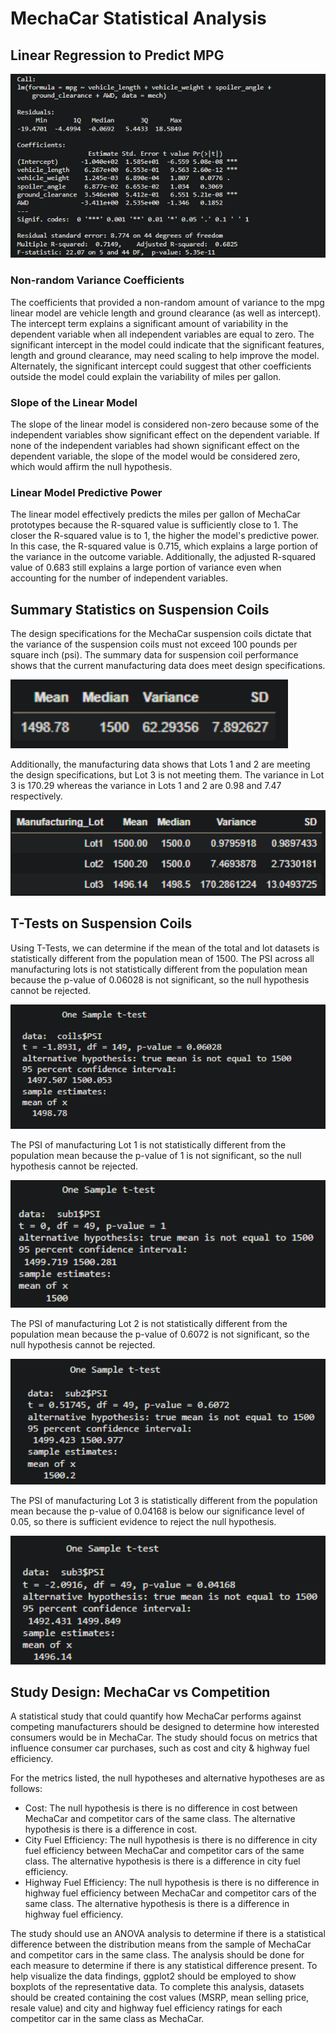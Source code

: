 # MechaCar Statistical Analysis

## Linear Regression to Predict MPG

![](https://raw.githubusercontent.com/CarlS2rt/MechaCar_Statistical_Analysis/main/image-20220403123528447.png)

### Non-random Variance Coefficients

The coefficients that provided a non-random amount of variance to the mpg linear model are vehicle length and ground clearance (as well as intercept). The intercept term explains a significant amount of variability in the dependent variable when all independent variables are equal to zero. The significant intercept in the model could indicate that the significant features, length and ground clearance, may need scaling to help improve the model. Alternately, the significant intercept could suggest that other coefficients outside the model could explain the variability of miles per gallon.

### Slope of the Linear Model

The slope of the linear model is considered non-zero because some of the independent variables show significant effect on the dependent variable. If none of the independent variables had shown significant effect on the dependent variable, the slope of the model would be considered zero, which would affirm the null hypothesis. 

### Linear Model Predictive Power

The linear model effectively predicts the miles per gallon of MechaCar prototypes because the R-squared value is sufficiently close to 1. The closer the R-squared value is to 1, the higher the model's predictive power. In this case, the R-squared value is 0.715, which explains a large portion of the variance in the outcome variable. Additionally, the adjusted R-squared value of 0.683 still explains a large portion of variance even when accounting for the number of independent variables. 

## Summary Statistics on Suspension Coils

The design specifications for the MechaCar suspension coils dictate that the variance of the suspension coils must not exceed 100 pounds per square inch (psi). The summary data for suspension coil performance shows that the current manufacturing data does meet design specifications. 

<img src="https://raw.githubusercontent.com/CarlS2rt/MechaCar_Statistical_Analysis/main/image-20220403134654421.png" style="zoom:200%;" />

Additionally, the manufacturing data shows that Lots 1 and 2 are meeting the design specifications, but Lot 3 is not meeting them. The variance in Lot 3 is 170.29 whereas the variance in Lots 1 and 2 are 0.98 and 7.47 respectively.  

<img src="https://raw.githubusercontent.com/CarlS2rt/MechaCar_Statistical_Analysis/main/image-20220403135114952.png" style="zoom:150%;" />

## T-Tests on Suspension Coils

Using T-Tests, we can determine if the mean of the total and lot datasets is statistically different from the population mean of 1500. The PSI across all manufacturing lots is not statistically different from the population mean because the p-value of 0.06028 is not significant, so the null hypothesis cannot be rejected. 

<img src="https://raw.githubusercontent.com/CarlS2rt/MechaCar_Statistical_Analysis/main/image-20220403141844146.png" style="zoom:150%;" />

The PSI of manufacturing Lot 1 is not statistically different from the population mean because the p-value of 1 is not significant, so the null hypothesis cannot be rejected. 

<img src="https://raw.githubusercontent.com/CarlS2rt/MechaCar_Statistical_Analysis/main/image-20220403142100833.png" style="zoom:150%;" />

The PSI of manufacturing Lot 2 is not statistically different from the population mean because the p-value of 0.6072 is not significant, so the null hypothesis cannot be rejected. 

<img src="https://raw.githubusercontent.com/CarlS2rt/MechaCar_Statistical_Analysis/main/image-20220403142210123.png" style="zoom:150%;" />

The PSI of manufacturing Lot 3 is statistically different from the population mean because the p-value of 0.04168 is below our significance level of 0.05, so there is sufficient evidence to reject the null hypothesis. 

<img src="https://raw.githubusercontent.com/CarlS2rt/MechaCar_Statistical_Analysis/main/image-20220403142504697.png" style="zoom:150%;" />

## Study Design: MechaCar vs Competition

A statistical study that could quantify how MechaCar performs against competing manufacturers should be designed to determine how interested consumers would be in MechaCar. The study should focus on metrics that influence consumer car purchases, such as cost and city & highway fuel efficiency. 

For the metrics listed, the null hypotheses and alternative hypotheses are as follows:

- Cost: The null hypothesis is there is no difference in cost between MechaCar and competitor cars of the same class. The alternative hypothesis is there is a difference in cost.
- City Fuel Efficiency: The null hypothesis is there is no difference in city fuel efficiency between MechaCar and competitor cars of the same class. The alternative hypothesis is there is a difference in city fuel efficiency.
- Highway Fuel Efficiency: The null hypothesis is there is no difference in highway fuel efficiency between MechaCar and competitor cars of the same class. The alternative hypothesis is there is a difference in highway fuel efficiency.

The study should use an ANOVA analysis to determine if there is a statistical difference between the distribution means from the sample of MechaCar and competitor cars in the same class. The analysis should be done for each measure to determine if there is any statistical difference present. To help visualize the data findings, ggplot2 should be employed to show boxplots of the representative data. To complete this analysis, datasets should be created containing the cost values (MSRP, mean selling price, resale value) and city and highway fuel efficiency ratings for each competitor car in the same class as MechaCar. 
